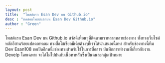 ```yaml
---
layout: post
title:  "โพสต์แรก Esan Dev บน Github.io"
desc : "ทดสอบโพสต์แรกบน Esan Dev Github.io"
author : "Green"
---
```

โพสต์แรก Esan Dev บน Github.io
สวัสดีเพื่อนๆที่ติดตามเราหลากหลายช่องทาง ทั้งทางเว็บไซต์หลักอีสานร้อยแปดดอทคอม ทางสื่อโชเชียลมีเดียต่างๆที่เราได้นำเสนอเนื้อหา
สำหรับช่องทางนี้ทีม Dev Esan108 ขอเปิดอีกหนึ่งช่องทางสำหรับใช้ในการสื่อสาร บันทึกการทำงานที่เกี่ยวกับงาน Develp โดยเฉพาะ
จะได้ไม่ไปปนกับเนื้อหาหลักซึ่งเป็นคนละกลุ่มเป้าหมาย
```ทดสอบ Markdown
